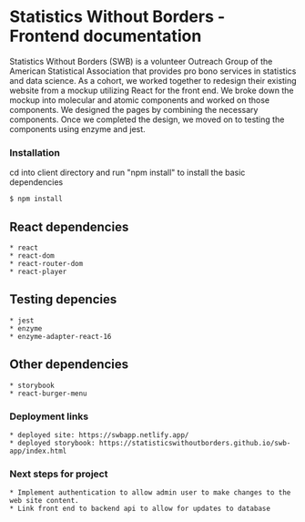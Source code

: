 # Statistics Without Borders - Frontend documentation

Statistics Without Borders (SWB) is a volunteer Outreach Group of the American Statistical Association that provides pro bono services in statistics and data science. As a cohort, we worked together to redesign their existing website from a mockup utilizing React for the front end. We broke down the mockup into molecular and atomic components and worked on those components. We designed the pages by combining the necessary components. Once we completed the design, we moved on to testing the components using enzyme and jest.

### Installation
cd into client directory and run "npm install" to install the basic dependencies

```
$ npm install
```

## React dependencies
    * react
    * react-dom
    * react-router-dom
    * react-player

## Testing depencies
    * jest
    * enzyme
    * enzyme-adapter-react-16

## Other dependencies
    * storybook
    * react-burger-menu

### Deployment links
    * deployed site: https://swbapp.netlify.app/
    * deployed storybook: https://statisticswithoutborders.github.io/swb-app/index.html

### Next steps for project
    * Implement authentication to allow admin user to make changes to the web site content.
    * Link front end to backend api to allow for updates to database
